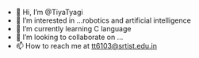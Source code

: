 - 👋 Hi, I’m @TiyaTyagi
- 👀 I’m interested in ...robotics and artificial intelligence 
- 🌱 I’m currently learning C language 
- 💞️ I’m looking to collaborate on ...
- 📫 How to reach me at tt6103@srtist.edu.in

<!---
TiyaTyagi/TiyaTyagi is a ✨ special ✨ repository because its `README.md` (this file) appears on your GitHub profile.
You can click the Preview link to take a look at your changes.
--->

